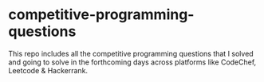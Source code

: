 # competitive-programming-questions
This repo includes all the competitive programming questions that I solved and going to solve in the forthcoming days across platforms like CodeChef, Leetcode & Hackerrank.
